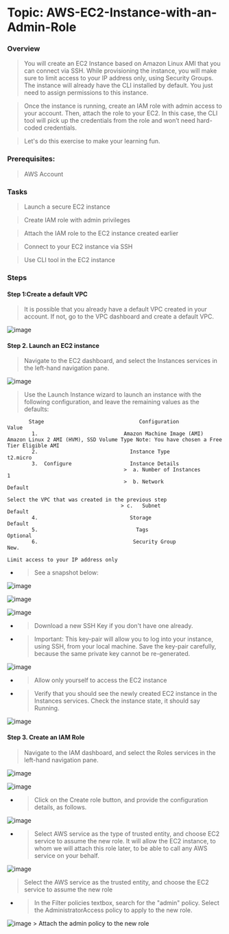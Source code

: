 # Topic: AWS-EC2-Instance-with-an-Admin-Role

### Overview

> You will create an EC2 Instance based on Amazon Linux AMI that you can connect via SSH. While provisioning the instance, you will make sure to limit access to your IP address only, using Security Groups. The instance will already have the CLI installed by default. You just need to assign permissions to this instance.

> Once the instance is running, create an IAM role with admin access to your account. Then, attach the role to your EC2. In this case, the CLI tool will pick up the credentials from the role and won’t need hard-coded credentials.

> Let's do this exercise to make your learning fun.

### Prerequisites:
> AWS Account

### Tasks
> Launch a secure EC2 instance

> Create IAM role with admin privileges

> Attach the IAM role to the EC2 instance created earlier

> Connect to your EC2 instance via SSH

> Use CLI tool in the EC2 instance

### Steps

#### Step 1:Create a default VPC

> It is possible that you already have a default VPC created in your account. If not, go to the VPC dashboard and create a default VPC.

![image](https://user-images.githubusercontent.com/40290711/171456820-4e8c6055-b720-4c14-aa21-862f653ae139.png)

#### Step 2. Launch an EC2 instance

> Navigate to the EC2 dashboard, and select the Instances services in the left-hand navigation pane.

![image](https://user-images.githubusercontent.com/40290711/171457891-95190ffa-733d-406c-b6d6-64cf4b064b17.png)

> Use the Launch Instance wizard to launch an instance with the following configuration, and leave the remaining values as the defaults:

           Stage	                           Configuration	                    Value
            1.	                          Amazon Machine Image (AMI)	    Amazon Linux 2 AMI (HVM), SSD Volume Type Note: You have chosen a Free Tier Eligible AMI
            2.	                            Instance Type	                    t2.micro
            3.	Configure                   Instance Details	
                                          >  a. Number of Instances	                      1
                                          >  b. Network	                              Default
                                                                         Select the VPC that was created in the previous step
                                         > c.   Subnet	                             Default
            4.	                            Storage	                             Default
            5.	                              Tags	                             Optional
            6.	                             Security Group	                    New.
                                                                              Limit access to your IP address only



- >  See a snapshot below:

![image](https://user-images.githubusercontent.com/40290711/171458262-da11863e-f456-4782-8cbc-3a0beceb7769.png)

![image](https://user-images.githubusercontent.com/40290711/171462445-3c1e21dc-5ac3-4205-b0d9-2805e01dfacd.png)

![image](https://user-images.githubusercontent.com/40290711/171462749-aa2c9715-f37d-4f14-ab9e-64b5f52bd04c.png)

- > Download a new SSH Key if you don't have one already.

- > Important: This key-pair will allow you to log into your instance, using SSH, from your local machine. Save the key-pair carefully, because the same private key cannot be re-generated.

![image](https://user-images.githubusercontent.com/40290711/171463945-41af0009-c331-4a80-b3a5-670826fe4b14.png)
- > Allow only yourself to access the EC2 instance

- > Verify that you should see the newly created EC2 instance in the Instances services. Check the instance state, it should say Running.



![image](https://user-images.githubusercontent.com/40290711/171467310-75135ce8-f825-4df0-a0cd-4adbde916451.png)


#### Step 3. Create an IAM Role
> Navigate to the IAM dashboard, and select the Roles services in the left-hand navigation pane.

![image](https://user-images.githubusercontent.com/40290711/171467697-a0ddfd63-06de-4bce-92c3-a0f7717c4abe.png)

![image](https://user-images.githubusercontent.com/40290711/171467871-6ea792e8-dad6-4942-b277-b256abe4fb8e.png)

- > Click on the Create role button, and provide the configuration details, as follows.

![image](https://user-images.githubusercontent.com/40290711/171468181-031fd25a-c042-456a-b8ae-63c3636a06e9.png)

- > Select AWS service as the type of trusted entity, and choose EC2 service to assume the new role. It will allow the EC2 instance, to whom we will attach this role later, to be able to call any AWS service on your behalf.

![image](https://user-images.githubusercontent.com/40290711/171469161-65ab2fc4-ec23-4f43-8c22-82256b8e9ae5.png)
> Select the AWS service as the trusted entity, and choose the EC2 service to assume the new role

- > In the Filter policies textbox, search for the "admin" policy. Select the AdministratorAccess policy to apply to the new role.

![image](https://user-images.githubusercontent.com/40290711/171470123-78f1aee2-792d-4f22-9992-7312e7332f50.png)
                                 > Attach the admin policy to the new role

